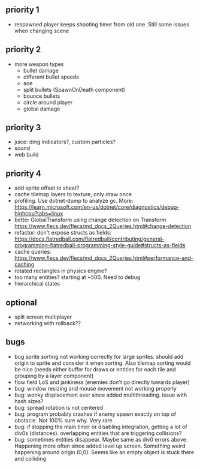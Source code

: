 ## priority 1
- respawned player keeps shooting timer from old one. Still some issues when changing scene

## priority 2
- more weapon types
  - bullet damage
  - different bullet speeds
  - aoe
  - split bullets (SpawnOnDeath component)
  - bounce bullets
  - circle around player
  - global damage

## priority 3
- juice: dmg indicators?, custom particles?
- sound
- web build

## priority 4
- add sprite offset to sheet?
- cache tilemap layers to texture, only draw once
- profiling. Use dotnet-dump to analyze gc. More: https://learn.microsoft.com/en-us/dotnet/core/diagnostics/debug-highcpu?tabs=linux
- better GlobalTransform using change detection on Transform https://www.flecs.dev/flecs/md_docs_2Queries.html#change-detection
- refactor: don't expose structs as fields: https://docs.flatredball.com/flatredball/contributing/general-programming-flatredball-programming-style-guide#structs-as-fields
- cache queries: https://www.flecs.dev/flecs/md_docs_2Queries.html#performance-and-caching
- rotated rectangles in physics engine?
- too many entities? starting at ~500. Need to debug
- hierarchical states

## optional
- split screen multiplayer
- networking with rollback??

## bugs
- bug sprite sorting not working correctly for large sprites. should add origin to sprite and consider it when sorting. Also tilemap sorting would be nice (needs either buffer for draws or entities for each tile and grouping by a layer component)
- flow field LoS and jankiness (enemies don't go directly towards player)
- bug: window resizing and mouse movement not working properly
- bug: wonky displacement ever since added multithreading. issue with hash sizes?
- bug: spread rotation is not centered
- bug: program probably crashes if enemy spawn exactly on top of obstacle. Not 100% sure why. Very rare
- bug: if stopping the main timer or disabling integration, getting a lot of div0s (distances). overlapping entities that are triggering collisions?
- bug: sometimes entities disappear. Maybe same as div0 errors above. Happening more often since added level up screen. Something weird happening around origin (0,0). Seems like an empty object is stuck there and colliding
